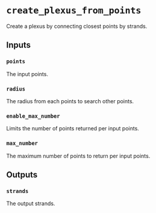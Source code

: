 # `create_plexus_from_points`

Create a plexus by connecting closest points by strands.

## Inputs

### `points`
The input points.

### `radius`
The radius from each points to search other points.

### `enable_max_number`
Limits the number of points returned per input points.

### `max_number`
The maximum number of points to return per input points.

## Outputs

### `strands`
The output strands.